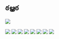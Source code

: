 ## ఠൠఠ <br>

<div>
<a href = "mailto:oviniciuscosta95@gmail.com"><img src="https://img.shields.io/badge/-Gmail-%23333?style=for-the-badge&logo=gmail&logoColor=white" target="_blank"></a>
</div><br>
<div>
<img src="https://img.shields.io/badge/C%23-239120?style=for-the-badge&logo=c-sharp&logoColor=white" target="_blank"></a>
<img src="https://img.shields.io/badge/Node.js-339933?style=for-the-badge&logo=nodedotjs&logoColor=white" target="_blank"></a>
<img src="https://img.shields.io/badge/C%23-239120?style=for-the-badge&logo=c-sharp&logoColor=white" target="_blank"></a>
<img src="https://img.shields.io/badge/JavaScript-F7DF1E?style=for-the-badge&logo=javascript&logoColor=black" target="_blank"></a>
<img src="https://img.shields.io/badge/HTML-239120?style=for-the-badge&logo=html5&logoColor=white" target="_blank"></a>
<img src="https://img.shields.io/badge/CSS-239120?&style=for-the-badge&logo=css3&logoColor=white" target="_blank"></a>
<img src="https://img.shields.io/badge/React-20232A?style=for-the-badge&logo=react&logoColor=61DAFB" target="_blank"></a>
<img src="https://img.shields.io/badge/MySQL-00000F?style=for-the-badge&logo=mysql&logoColor=white" target="_blank"></a>
<img src=" " target="_blank"></a>

</div>
<div>
<a href = "https://steamcommunity.com/id/vinciusbc"><https://img.shields.io/badge/Steam-000000?style=for-the-badge&logo=steam&logoColor=white" target="_blank"></a>

</div>

